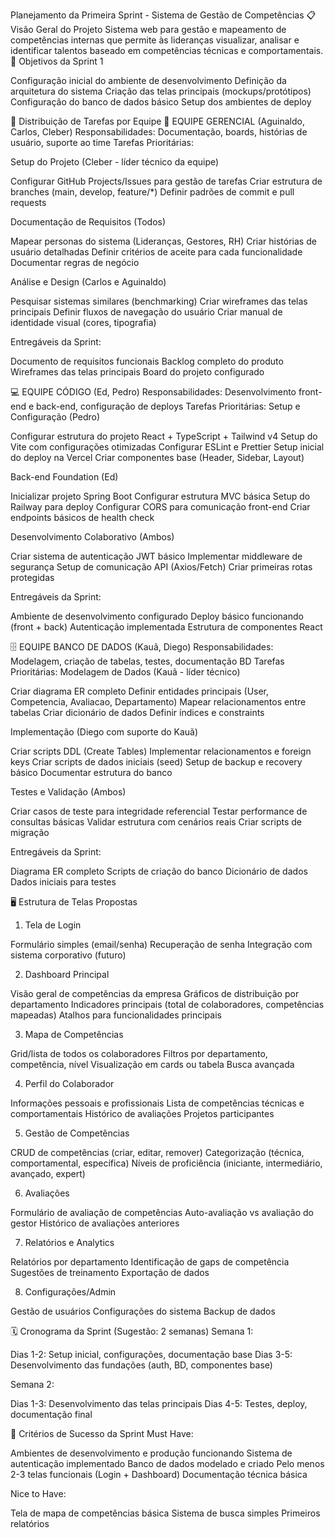 Planejamento da Primeira Sprint - Sistema de Gestão de Competências
📋 Visão Geral do Projeto
Sistema web para gestão e mapeamento de competências internas que permite às lideranças visualizar, analisar e identificar talentos baseado em competências técnicas e comportamentais.
🎯 Objetivos da Sprint 1

Configuração inicial do ambiente de desenvolvimento
Definição da arquitetura do sistema
Criação das telas principais (mockups/protótipos)
Configuração do banco de dados básico
Setup dos ambientes de deploy

👥 Distribuição de Tarefas por Equipe
🎯 EQUIPE GERENCIAL (Aguinaldo, Carlos, Cleber)
Responsabilidades: Documentação, boards, histórias de usuário, suporte ao time
Tarefas Prioritárias:

Setup do Projeto (Cleber - líder técnico da equipe)

 Configurar GitHub Projects/Issues para gestão de tarefas
 Criar estrutura de branches (main, develop, feature/*)
 Definir padrões de commit e pull requests


Documentação de Requisitos (Todos)

 Mapear personas do sistema (Lideranças, Gestores, RH)
 Criar histórias de usuário detalhadas
 Definir critérios de aceite para cada funcionalidade
 Documentar regras de negócio


Análise e Design (Carlos e Aguinaldo)

 Pesquisar sistemas similares (benchmarking)
 Criar wireframes das telas principais
 Definir fluxos de navegação do usuário
 Criar manual de identidade visual (cores, tipografia)



Entregáveis da Sprint:

Documento de requisitos funcionais
Backlog completo do produto
Wireframes das telas principais
Board do projeto configurado


💻 EQUIPE CÓDIGO (Ed, Pedro)
Responsabilidades: Desenvolvimento front-end e back-end, configuração de deploys
Tarefas Prioritárias:
Setup e Configuração (Pedro)

 Configurar estrutura do projeto React + TypeScript + Tailwind v4
 Setup do Vite com configurações otimizadas
 Configurar ESLint e Prettier
 Setup inicial do deploy na Vercel
 Criar componentes base (Header, Sidebar, Layout)

Back-end Foundation (Ed)

 Inicializar projeto Spring Boot
 Configurar estrutura MVC básica
 Setup do Railway para deploy
 Configurar CORS para comunicação front-end
 Criar endpoints básicos de health check

Desenvolvimento Colaborativo (Ambos)

 Criar sistema de autenticação JWT básico
 Implementar middleware de segurança
 Setup de comunicação API (Axios/Fetch)
 Criar primeiras rotas protegidas

Entregáveis da Sprint:

Ambiente de desenvolvimento configurado
Deploy básico funcionando (front + back)
Autenticação implementada
Estrutura de componentes React


🗄️ EQUIPE BANCO DE DADOS (Kauã, Diego)
Responsabilidades: Modelagem, criação de tabelas, testes, documentação BD
Tarefas Prioritárias:
Modelagem de Dados (Kauã - líder técnico)

 Criar diagrama ER completo
 Definir entidades principais (User, Competencia, Avaliacao, Departamento)
 Mapear relacionamentos entre tabelas
 Criar dicionário de dados
 Definir índices e constraints

Implementação (Diego com suporte do Kauã)

 Criar scripts DDL (Create Tables)
 Implementar relacionamentos e foreign keys
 Criar scripts de dados iniciais (seed)
 Setup de backup e recovery básico
 Documentar estrutura do banco

Testes e Validação (Ambos)

 Criar casos de teste para integridade referencial
 Testar performance de consultas básicas
 Validar estrutura com cenários reais
 Criar scripts de migração

Entregáveis da Sprint:

Diagrama ER completo
Scripts de criação do banco
Dicionário de dados
Dados iniciais para testes


🖥️ Estrutura de Telas Propostas
1. Tela de Login

Formulário simples (email/senha)
Recuperação de senha
Integração com sistema corporativo (futuro)

2. Dashboard Principal

Visão geral de competências da empresa
Gráficos de distribuição por departamento
Indicadores principais (total de colaboradores, competências mapeadas)
Atalhos para funcionalidades principais

3. Mapa de Competências

Grid/lista de todos os colaboradores
Filtros por departamento, competência, nível
Visualização em cards ou tabela
Busca avançada

4. Perfil do Colaborador

Informações pessoais e profissionais
Lista de competências técnicas e comportamentais
Histórico de avaliações
Projetos participantes

5. Gestão de Competências

CRUD de competências (criar, editar, remover)
Categorização (técnica, comportamental, específica)
Níveis de proficiência (iniciante, intermediário, avançado, expert)

6. Avaliações

Formulário de avaliação de competências
Auto-avaliação vs avaliação do gestor
Histórico de avaliações anteriores

7. Relatórios e Analytics

Relatórios por departamento
Identificação de gaps de competência
Sugestões de treinamento
Exportação de dados

8. Configurações/Admin

Gestão de usuários
Configurações do sistema
Backup de dados


🗓️ Cronograma da Sprint (Sugestão: 2 semanas)
Semana 1:

Dias 1-2: Setup inicial, configurações, documentação base
Dias 3-5: Desenvolvimento das fundações (auth, BD, componentes base)

Semana 2:

Dias 1-3: Desenvolvimento das telas principais
Dias 4-5: Testes, deploy, documentação final


🚀 Critérios de Sucesso da Sprint
Must Have:

 Ambientes de desenvolvimento e produção funcionando
 Sistema de autenticação implementado
 Banco de dados modelado e criado
 Pelo menos 2-3 telas funcionais (Login + Dashboard)
 Documentação técnica básica

Nice to Have:

 Tela de mapa de competências básica
 Sistema de busca simples
 Primeiros relatórios
